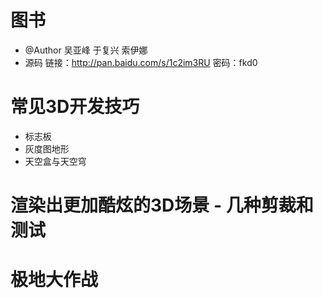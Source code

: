 # 图书

- @Author 吴亚峰 于复兴 索伊娜
- 源码 链接：<http://pan.baidu.com/s/1c2im3RU> 密码：fkd0

# 常见3D开发技巧

- 标志板
- 灰度图地形
- 天空盒与天空穹

# 渲染出更加酷炫的3D场景 - 几种剪裁和测试

# 极地大作战
